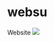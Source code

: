 # websu
Website
![ ](https://media.discordapp.net/attachments/1068249895401689148/1068275355632287805/Screenshot_1.png?width=810&height=399)
